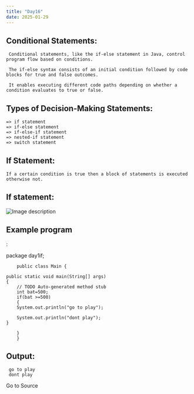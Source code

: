 ```yaml
---
title: "Day16"
date: 2025-01-29
---
```


## Conditional Statements:

```
 Conditional statements, like the if-else statement in Java, control program flow based on conditions.

 The if-else syntax consists of an initial condition followed by code blocks for true and false outcomes.

 It enables executing different code paths depending on whether a condition evaluates to true or false.
```

## Types of Decision-Making Statements:

```
=> if statement
=> if-else statement
=> if-else-if statement
=> nested-if statement
=> switch statement
```

## If Statement:

```
If a certain condition is true then a block of statements is executed otherwise not. 
```

## If statement:

![Image description](https://media2.dev.to/dynamic/image/width=800%2Cheight=%2Cfit=scale-down%2Cgravity=auto%2Cformat=auto/https%3A%2F%2Fdev-to-uploads.s3.amazonaws.com%2Fuploads%2Farticles%2Fscnyai69tyfeczrxhjio.png)

## Example program

:

package day1if;

```
    public class Main {

public static void main(String[] args) 
{
    // TODO Auto-generated method stub
    int bat=500;
    if(bat >=500)
    {
    System.out.println("go to play");

    System.out.println("dont play");
}

    }
    }
```

## Output:

```
 go to play
 dont play
```

Go to Source
